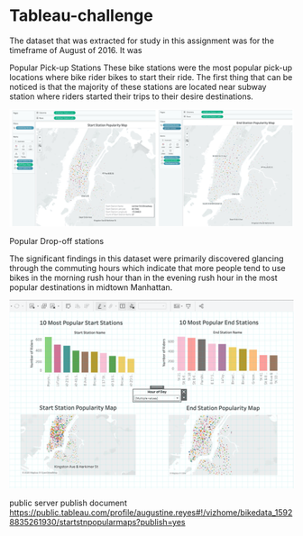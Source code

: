 # Tableau-challenge

The dataset that was extracted for study in this assignment was for the timeframe of August of 2016. It was


Popular Pick-up Stations
These bike stations were the most popular pick-up locations where bike rider bikes to start their ride. The first thing that can be noticed is that the majority of these stations are located near subway station where riders started their trips to their desire destinations.



![Tableau-challenge](https://github.com/cyffer/Tableau-challenge/blob/master/imgs/OrigDestPopulairty.jpg)

Popular Drop-off stations

The significant findings in this dataset were primarily discovered glancing through the commuting hours which indicate that more people tend to use bikes in the morning rush hour than in the evening rush hour in the most popular destinations in midtown Manhattan.


![Tableau-challenge](https://github.com/cyffer/Tableau-challenge/blob/master/imgs/dashboard.png)

public server publish document
https://public.tableau.com/profile/augustine.reyes#!/vizhome/bikedata_15928835261930/startstnpopularmaps?publish=yes

